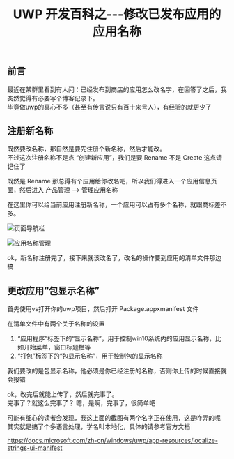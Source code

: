 ﻿---
title: UWP 开发百科之---修改已发布应用的应用名称
categories: uwp
tags: [应用名称]
---

## 前言

最近在某群里看到有人问：已经发布到商店的应用怎么改名字，在回答了之后，我突然觉得有必要写个博客记录下。  
毕竟做uwp的真心不多（甚至有传言说只有百十来号人），有经验的就更少了

## 注册新名称

既然要改名称，那自然是要先注册个新名称，然后才能改。  
不过这次注册名称不是点 “创建新应用”，我们是要 Rename 不是 Create 这点请记住了

既然是 Rename 那总得有个应用给你改名吧，所以我们得进入一个应用信息页面，然后进入 产品管理 --> 管理应用名称

在这里你可以给当前应用注册新名称，一个应用可以占有多个名称，就跟商标差不多。

![页面导航栏](/img/应用设置页面导航栏.png)

![应用名称管理](/img/应用名称管理.png)

ok，新名称注册完了，接下来就该改名了，改名的操作要到应用的清单文件那边搞

## 更改应用“包显示名称”

首先使用vs打开你的uwp项目，然后打开 Package.appxmanifest 文件

在清单文件中有两个关于名称的设置

1. “应用程序”标签下的“显示名称”，用于控制win10系统内的应用显示名称，比如开始菜单，窗口标题栏等
2. “打包”标签下的“包显示名称”，用于控制包的显示名称

我们要改的是包显示名称，他必须是你已经注册的名称，否则你上传的时候直接就会报错

ok，改完后就能上传了，然后就完事了。  
完事了？就这么完事了？
嗯，是啊，完事了，很简单吧

可能有细心的读者会发现，我这上面的截图有两个名字正在使用，这是咋弄的呢  
其实就是搞了个多语言处理，学名叫本地化，具体的请参考官方文档

https://docs.microsoft.com/zh-cn/windows/uwp/app-resources/localize-strings-ui-manifest